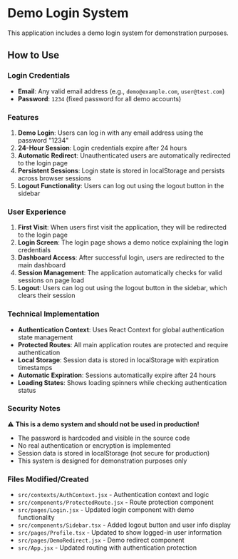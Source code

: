 # Demo Login System

This application includes a demo login system for demonstration purposes.

## How to Use

### Login Credentials

- **Email**: Any valid email address (e.g., `demo@example.com`, `user@test.com`)
- **Password**: `1234` (fixed password for all demo accounts)

### Features

1. **Demo Login**: Users can log in with any email address using the password "1234"
2. **24-Hour Session**: Login credentials expire after 24 hours
3. **Automatic Redirect**: Unauthenticated users are automatically redirected to the login page
4. **Persistent Sessions**: Login state is stored in localStorage and persists across browser sessions
5. **Logout Functionality**: Users can log out using the logout button in the sidebar

### User Experience

1. **First Visit**: When users first visit the application, they will be redirected to the login page
2. **Login Screen**: The login page shows a demo notice explaining the login credentials
3. **Dashboard Access**: After successful login, users are redirected to the main dashboard
4. **Session Management**: The application automatically checks for valid sessions on page load
5. **Logout**: Users can log out using the logout button in the sidebar, which clears their session

### Technical Implementation

- **Authentication Context**: Uses React Context for global authentication state management
- **Protected Routes**: All main application routes are protected and require authentication
- **Local Storage**: Session data is stored in localStorage with expiration timestamps
- **Automatic Expiration**: Sessions automatically expire after 24 hours
- **Loading States**: Shows loading spinners while checking authentication status

### Security Notes

⚠️ **This is a demo system and should not be used in production!**

- The password is hardcoded and visible in the source code
- No real authentication or encryption is implemented
- Session data is stored in localStorage (not secure for production)
- This system is designed for demonstration purposes only

### Files Modified/Created

- `src/contexts/AuthContext.jsx` - Authentication context and logic
- `src/components/ProtectedRoute.jsx` - Route protection component
- `src/pages/Login.jsx` - Updated login component with demo functionality
- `src/components/Sidebar.tsx` - Added logout button and user info display
- `src/pages/Profile.tsx` - Updated to show logged-in user information
- `src/pages/DemoRedirect.jsx` - Demo redirect component
- `src/App.jsx` - Updated routing with authentication protection
